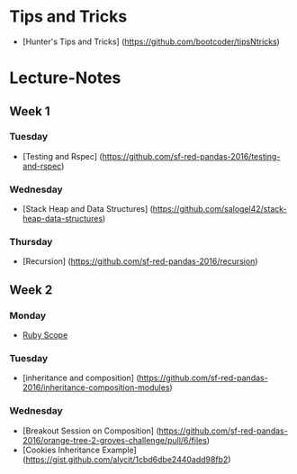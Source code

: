 # Tips and Tricks
- [Hunter's Tips and Tricks] (https://github.com/bootcoder/tipsNtricks)

# Lecture-Notes 

## Week 1 

### Tuesday
- [Testing and Rspec] (https://github.com/sf-red-pandas-2016/testing-and-rspec)

### Wednesday
- [Stack Heap and Data Structures] (https://github.com/salogel42/stack-heap-data-structures)

### Thursday 
- [Recursion] (https://github.com/sf-red-pandas-2016/recursion)

## Week 2

### Monday
- [Ruby Scope](https://github.com/sf-red-pandas-2016/Ruby-Scope)

### Tuesday
- [inheritance and composition] (https://github.com/sf-red-pandas-2016/inheritance-composition-modules)

### Wednesday
- [Breakout Session on Composition] (https://github.com/sf-red-pandas-2016/orange-tree-2-groves-challenge/pull/6/files)
- [Cookies Inheritance Example] (https://gist.github.com/alycit/1cbd6dbe2440add98fb2)
